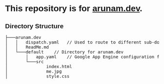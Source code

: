 <h1 style="font-family: Bahnschrift, sans-serif;">This repository is for <a href="https://arunam.dev" target=_blank>arunam.dev</a>.</h1>
<h2 style="font-family: Bahnschrift, sans-serif;">Directory Structure</h2>
<pre>
├───arunam.dev
│   │   dispatch.yaml   // Used to route to different sub-domains of arunam.dev
│   │   ReadMe.md
│   └───default    // Directory for arunam.dev
│       │   app.yaml    // Google App Engine configuration file for arunam.dev
│       └───src
│               index.html
│               me.jpg
│               style.css
<pre>